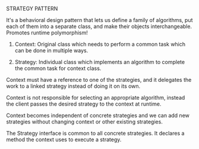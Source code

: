 STRATEGY PATTERN

It's a behavioral design pattern that lets us define a family of algorithms, put each of them into a separate class, and make their objects interchangeable. Promotes runtime polymorphism!

1. Context: Original class which needs to perform a common task which can be done in multiple ways.

2. Strategy: Individual class which implements an algorithm to complete the common task for context class.

Context must have a reference to one of the strategies, and it delegates the work to a linked strategy instead of doing it on its own.

Context is not responsible for selecting an appropriate algorithm, instead the client passes the desired strategy to the context at runtime.

Context becomes independent of concrete strategies and we can add new strategies without changing context or other existing strategies.

The Strategy interface is common to all concrete strategies. It declares a method the context uses to execute a strategy.